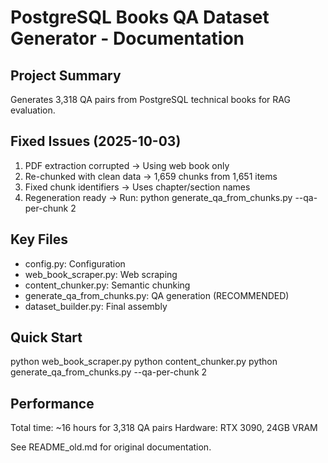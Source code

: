 # PostgreSQL Books QA Dataset Generator - Documentation

## Project Summary
Generates 3,318 QA pairs from PostgreSQL technical books for RAG evaluation.

## Fixed Issues (2025-10-03)
1. PDF extraction corrupted → Using web book only  
2. Re-chunked with clean data → 1,659 chunks from 1,651 items
3. Fixed chunk identifiers → Uses chapter/section names  
4. Regeneration ready → Run: python generate_qa_from_chunks.py --qa-per-chunk 2

## Key Files
- config.py: Configuration
- web_book_scraper.py: Web scraping  
- content_chunker.py: Semantic chunking
- generate_qa_from_chunks.py: QA generation (RECOMMENDED)
- dataset_builder.py: Final assembly

## Quick Start
python web_book_scraper.py
python content_chunker.py
python generate_qa_from_chunks.py --qa-per-chunk 2

## Performance
Total time: ~16 hours for 3,318 QA pairs
Hardware: RTX 3090, 24GB VRAM

See README_old.md for original documentation.

